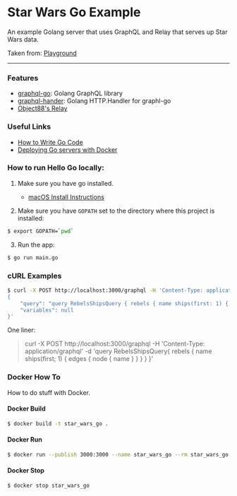 # Star Wars Go Example 
An example Golang server that uses GraphQL and Relay that serves up Star Wars data.

Taken from: [Playground](https://github.com/graphql-go/playground/blob/master/main.go)

<hr />

###  Features

- [graphql-go](https://github.com/graphql-go/graphql): Golang GraphQL library
- [graphql-hander](https://github.com/graphql-go/hander): Golang HTTP.Handler for graphl-go
- [Object88's Relay](https://github.com/object88/relay/)

### Useful Links

- [How to Write Go Code](https://golang.org/doc/code.html#Workspaces)
- [Deploying Go servers with Docker](https://blog.golang.org/docker)

### How to run Hello Go locally:

1. Make sure you have go installed.
    - [macOS Install Instructions](https://golang.org/doc/install) 

2. Make sure you have `GOPATH` set to the directory where this project is installed:

```bash
$ export GOPATH=`pwd`
```

3. Run the app: 

```bash
$ go run main.go
```

### cURL Examples

```bash
$ curl -X POST http://localhost:3000/graphql -H 'Content-Type: application/json' -d '
{
    "query": "query RebelsShipsQuery { rebels { name ships(first: 1) { edges { node { name } } } } }",
    "variables": null
}'
```

One liner:

> curl -X POST http://localhost:3000/graphql -H 'Content-Type: application/graphql' -d 'query RebelsShipsQuery{ rebels { name ships(first; 1) { edges { node { name } } } } }'


### Docker How To

How to do stuff with Docker.

#### Docker Build

```bash
$ docker build -t star_wars_go .
```

#### Docker Run

```bash
$ docker run --publish 3000:3000 --name star_wars_go --rm star_wars_go
```

#### Docker Stop

```bash
$ docker stop star_wars_go
```
